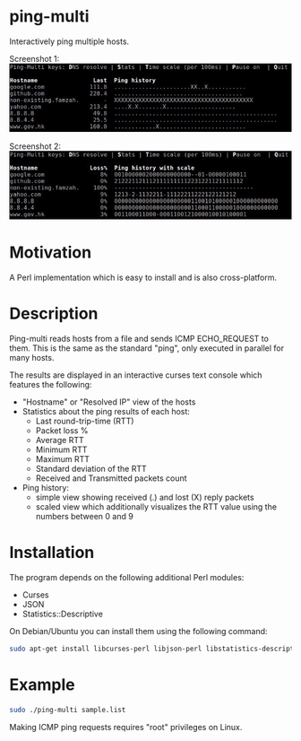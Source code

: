 # ping-multi
Interactively ping multiple hosts.

Screenshot 1:
![Ping-multi Screenshot 1](demo/screenshot-1.jpg?raw=true)

Screenshot 2:
![Ping-multi Screenshot 2](demo/screenshot-2.jpg?raw=true)

# Motivation

A Perl implementation which is easy to install and is also cross-platform.

# Description

Ping-multi reads hosts from a file and sends ICMP ECHO_REQUEST to them. This is the same as the standard "ping", only executed in parallel for many hosts.

The results are displayed in an interactive curses text console which features the following:
- "Hostname" or "Resolved IP" view of the hosts
- Statistics about the ping results of each host:
  - Last round-trip-time (RTT)
  - Packet loss %
  - Average RTT
  - Minimum RTT
  - Maximum RTT
  - Standard deviation of the RTT
  - Received and Transmitted packets count
- Ping history:
  - simple view showing received (.) and lost (X) reply packets
  - scaled view which additionally visualizes the RTT value using the numbers between 0 and 9

# Installation

The program depends on the following additional Perl modules:
- Curses
- JSON
- Statistics::Descriptive
 
On Debian/Ubuntu you can install them using the following command:

```bash
sudo apt-get install libcurses-perl libjson-perl libstatistics-descriptive-perl
```

# Example

```bash
sudo ./ping-multi sample.list
```

Making ICMP ping requests requires "root" privileges on Linux.
